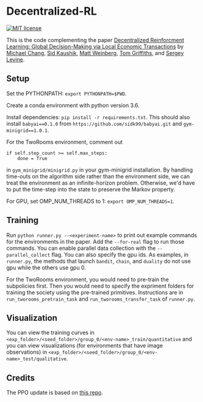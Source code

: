 # Decentralized-RL
[![MIT license](https://img.shields.io/badge/License-MIT-blue.svg)](https://github.com/mbchang/decentralized-rl/blob/master/LICENSE)

This is the code complementing the paper [Decentralized Reinforcment Learning: Global Decision-Making via Local Economic Transactions](https://arxiv.org/abs/2007.02382) by 
[Michael Chang](http://mbchang.github.io/),
[Sid Kaushik](https://github.com/sidk99),
[Matt Weinberg](https://www.cs.princeton.edu/~smattw/),
[Tom Griffiths](http://cocosci.princeton.edu/tom/tom.php),
and [Sergey Levine](http://people.eecs.berkeley.edu/~svlevine/).

## Setup
Set the PYTHONPATH: `export PYTHONPATH=$PWD`.

Create a conda environment with python version 3.6.

Install dependencies: `pip install -r requirements.txt`. This should also install `babyai==0.1.0` from `https://github.com/sidk99/babyai.git` and `gym-minigrid==1.0.1`.

For the TwoRooms environment, comment out 
```
if self.step_count >= self.max_steps:
    done = True
```
in `gym_minigrid/minigrid.py` in your gym-minigrid installation. By handling time-outs on the algorithm side rather than the environment side, we can treat the environment as an infinite-horizon problem. Otherwise, we'd have to put the time-step into the state to preserve the Markov property.

For GPU, set OMP_NUM_THREADS to 1: `export OMP_NUM_THREADS=1`.

## Training
Run `python runner.py --<experiment-name>` to print out example commands for the environments in the paper. Add the `--for-real` flag to run those commands. You can enable parallel data collection with the `--parallel_collect` flag. You can also specify the gpu ids. As examples, in `runner.py`, the methods that launch `bandit`, `chain`, and `duality` do not use gpu while the others use gpu 0.

For the TwoRooms environment, you would need to pre-train the subpolicies first. Then you would need to specify the expriment folders for training the society using the pre-trained primitives. Instructions are in `run_tworooms_pretrain_task` and `run_tworooms_transfer_task` of `runner.py`.

## Visualization
You can view the training curves in `<exp_folder>/<seed_folder>/group_0/<env-name>_train/quantitative` and you can view visualizations (for environments that have image observations) in `<exp_folder>/<seed_folder>/group_0/<env-name>_test/qualitative`.

## Credits
The PPO update is based on [this repo](https://github.com/Khrylx/PyTorch-RL.git).
